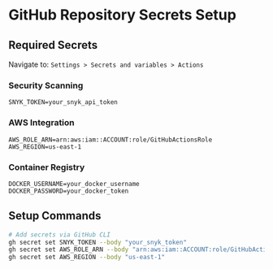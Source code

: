 # GitHub Repository Secrets Setup

## Required Secrets

Navigate to: `Settings > Secrets and variables > Actions`

### Security Scanning
```
SNYK_TOKEN=your_snyk_api_token
```

### AWS Integration
```
AWS_ROLE_ARN=arn:aws:iam::ACCOUNT:role/GitHubActionsRole
AWS_REGION=us-east-1
```

### Container Registry
```
DOCKER_USERNAME=your_docker_username
DOCKER_PASSWORD=your_docker_token
```

## Setup Commands

```bash
# Add secrets via GitHub CLI
gh secret set SNYK_TOKEN --body "your_snyk_token"
gh secret set AWS_ROLE_ARN --body "arn:aws:iam::ACCOUNT:role/GitHubActionsRole"
gh secret set AWS_REGION --body "us-east-1"
```